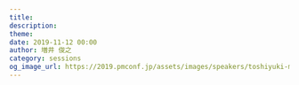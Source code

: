 ```yaml
---
title: 
description: 
theme: 
date: 2019-11-12 00:00
author: 増井 俊之
category: sessions
og_image_url: https://2019.pmconf.jp/assets/images/speakers/toshiyuki-masui.png
---
```


